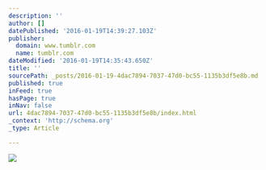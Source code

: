 ```yaml
---
description: ''
author: []
datePublished: '2016-01-19T14:39:27.103Z'
publisher:
  domain: www.tumblr.com
  name: tumblr.com
dateModified: '2016-01-19T14:35:43.650Z'
title: ''
sourcePath: _posts/2016-01-19-4dac7894-7037-47d0-bc55-1135b3df5e8b.md
published: true
inFeed: true
hasPage: true
inNav: false
url: 4dac7894-7037-47d0-bc55-1135b3df5e8b/index.html
_context: 'http://schema.org'
_type: Article

---
```

![](https://40.media.tumblr.com/b5ad7d02678c568c227d2d4e32005635/tumblr_nq8cu3efd81u6tw1lo1_500.png)